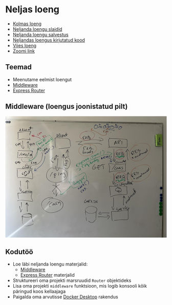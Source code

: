 # Neljas loeng

- [Kolmas loeng](../Lesson-03/README.md)
- [Neljanda loengu slaidid](Slides.md)
- [Neljanda loengu salvestus]()
- [Neljandas loengus kirjutatud kood]()
- [Viies loeng](../Lesson-05/README.md)
- [Zoomi link]()

## Teemad

- Meenutame eelmist loengut
- [Middleware](../../../Subjects/Back-End-Frameworks/Topics/Middleware/README.md)
- [Express Router](../../../Subjects/Back-End-Frameworks/Topics/Routes/README.md)

## Middleware (loengus joonistatud pilt)

![Middleware](Middleware.jpg)

## Kodutöö

- Loe läbi neljanda loengu materjalid:
  - [Middleware](https://github.com/HK-Mikrokraadid/Veebiarendus/blob/main/Subjects/Back-End-Frameworks/Topics/Middleware/README.md)
  - [Express Router](https://github.com/HK-Mikrokraadid/Veebiarendus/blob/main/Subjects/Back-End-Frameworks/Topics/Routes/README.md) materjalid
- Struktureeri oma projekti marsruudid `Router` objektideks
- Lisa oma projekti `middleware` funktsioon, mis logib konsooli kõik päringud koos kellaajaga
- Paigalda oma arvutisse [Docker Desktop](https://www.docker.com/products/docker-desktop/) rakendus
